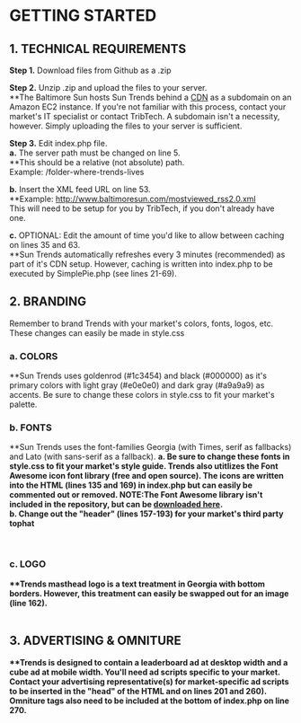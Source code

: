 <strong><h1>GETTING STARTED</h1></strong>
<strong><h2>1. TECHNICAL REQUIREMENTS</h2></strong>
<strong>Step 1.</strong> Download files from Github as a .zip<br/>

<strong>Step 2.</strong> Unzip .zip and upload the files to your server.<br/>
**The Baltimore Sun hosts Sun Trends behind a <a href="http://aws.amazon.com/cloudfront/">CDN</a> as a subdomain on an Amazon EC2 instance. If you're not familiar with this process, contact your market's IT specialist or contact TribTech. A subdomain isn't a necessity, however. Simply uploading the files to your server is sufficient.  <br/>

<strong>Step 3.</strong> Edit index.php file.<br/>
<strong>a.</strong> The server path must be changed on line 5. <br/>
**This should be a relative (not absolute) path. <br/>
Example:  /folder-where-trends-lives

<strong>b.</strong> Insert the XML feed URL on line 53.<br/>
**Example: http://www.baltimoresun.com/mostviewed_rss2.0.xml <br/>
This will need to be setup for you by TribTech, if you don't already have one.<br/>

<strong>c.</strong> OPTIONAL: Edit the amount of time you'd like to allow between caching on lines 35 and 63.<br/>
**Sun Trends automatically refreshes every 3 minutes (recommended) as part of it's CDN setup. However, caching is written into index.php to be executed by SimplePie.php (see lines 21-69).<br/>

<strong><h2>2. BRANDING</h2></strong>
Remember to brand Trends with your market's colors, fonts, logos, etc. These changes can easily be made in style.css
&nbsp;&nbsp;<strong><h3> a. COLORS</h3></strong>
**Sun Trends uses goldenrod (#1c3454) and black (#000000) as it's primary colors with light gray (#e0e0e0) and dark gray (#a9a9a9) as accents. Be sure to change these colors in style.css to fit your market's palette.
&nbsp;&nbsp;<strong><h3>b. FONTS</h3></strong>
**Sun Trends uses the font-families Georgia (with Times, serif as fallbacks) and Lato (with sans-serif as a fallback). 
<strong>a.</a> Be sure to change these fonts in style.css to fit your market's style guide. Trends also utitlizes the Font Awesome icon font library (free and open source). The icons are written into the HTML (lines 135 and 169) in index.php but can easily be commented out or removed. NOTE:The Font Awesome library isn't included in the repository, but can be <a href="http://fontawesome.io/">downloaded here</a>.<br/>
<strong>b.</strong> Change out the "header" (lines 157-193) for your market's third party tophat 

&nbsp;&nbsp;<strong><h3>c. LOGO</h3></strong>
**Trends masthead logo is a text treatment in Georgia with bottom borders. However, this treatment can easily be swapped out for an image (line 162).<br/><br/>
<strong><h2>3. ADVERTISING &amp; OMNITURE</h2></strong>
**Trends is designed to contain a leaderboard ad at desktop width and a cube ad at mobile width. You'll need ad scripts specific to your market. Contact your advertising representative(s) for market-specific ad scripts to be inserted in the "head" of the HTML and on lines 201 and 260). Omniture tags also need to be included at the bottom of index.php on line 270.

